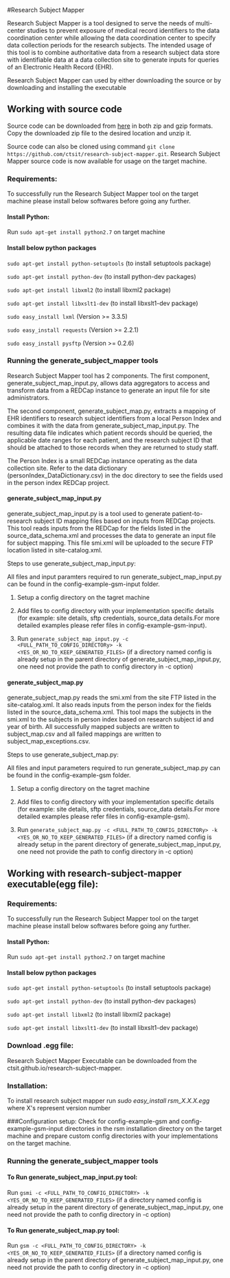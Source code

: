 #Research Subject Mapper

Research Subject Mapper is a tool designed to serve the needs of multi-center studies to prevent exposure of medical record identifiers to the data coordination center while allowing the data coordination center to specify data collection periods for the research subjects.  The intended usage of this tool is to combine authoritative data from a research subject data store with identifiable data at a data collection site to generate inputs for queries of an Electronic Health Record (EHR).

Research Subject Mapper can used by either downloading the source or by downloading and installing the executable
## Working with source code
Source code can be downloaded from [here](ctsit.github.io/research-subject-mapper) in both zip and gzip formats. Copy the downloaded zip file to the desired location and unzip it.

Source code can also be cloned using command `git clone https://github.com/ctsit/research-subject-mapper.git`. Research Subject Mapper source code is now available for usage on the target machine. 

### Requirements:
To successfully run the Research Subject Mapper tool on the target machine please install below softwares before going any further.
#### Install Python:
Run ```sudo apt-get install python2.7``` on target machine
#### Install below python packages
```sudo apt-get install python-setuptools``` (to install setuptools package)

```sudo apt-get install python-dev``` (to install python-dev packages)

```sudo apt-get install libxml2``` (to install libxml2 package)

```sudo apt-get install libxslt1-dev``` (to install libxslt1-dev package)

```sudo easy_install lxml``` (Version >= 3.3.5)

```sudo easy_install requests``` (Version >= 2.2.1)

```sudo easy_install pysftp``` (Version >= 0.2.6)

### Running the generate_subject_mapper tools
Research Subject Mapper tool has 2 components. The first component, generate_subject_map_input.py, allows data aggregators to access and transform data from a REDCap instance to generate an input file for site administrators.  

The second component, generate_subject_map.py, extracts a mapping of EHR identifiers to research subject identifiers from a local Person Index and combines it with the data from generate_subject_map_input.py.  The resulting data file indicates which patient records should be queried, the applicable date ranges for each patient, and the research subject ID that should be attached to those records when they are returned to study staff. 

The Person Index is a small REDCap instance operating as the data collection site.  Refer to the data dictionary (personIndex_DataDictionary.csv) in the doc directory to see the fields used in the person index REDCap project.

#### generate_subject_map_input.py

generate_subject_map_input.py is a tool used to generate patient-to-research subject ID mapping files based on inputs from REDCap projects.
This tool reads inputs from the REDCap for the fields listed in the source_data_schema.xml and processes the data to generate an input file for subject mapping. This file smi.xml will be uploaded to the secure FTP location listed in site-catalog.xml.

Steps to use generate_subject_map_input.py:

All files and input paramters required to run generate_subject_map_input.py can be found in the config-example-gsm-input folder.

1) Setup a config directory on the tagret machine 

2) Add files to config directory with your implementation specific details (for example: site details, sftp credentials, source_data details.For more detailed examples please refer files in config-example-gsm-input).

3) Run ```generate_subject_map_input.py -c <FULL_PATH_TO_CONFIG_DIRECTORy> -k <YES_OR_NO_TO_KEEP_GENERATED_FILES>``` (if a directory named config is already setup in the parent directory of generate_subject_map_input.py, one need not provide the path to config directory in -c option)



#### generate_subject_map.py
generate_subject_map.py reads the smi.xml from the site FTP listed in the site-catalog.xml. It also reads inputs from the person index for the fields listed in the source_data_schema.xml. This tool maps the subjects in the smi.xml to the subjects in person index based on research subject id and year of birth. All successfully mapped subjects are written to subject_map.csv and all failed mappings are written to subject_map_exceptions.csv.

Steps to use generate_subject_map.py:

All files and input parameters required to run generate_subject_map.py can be found in the config-example-gsm folder.


1) Setup a config directory on the tagret machine 

2) Add files to config directory with your implementation specific details (for example: site details, sftp credentials, source_data details.For more detailed examples please refer files in config-example-gsm).

3) Run ```generate_subject_map.py -c <FULL_PATH_TO_CONFIG_DIRECTORy> -k <YES_OR_NO_TO_KEEP_GENERATED_FILES>``` (if a directory named config is already setup in the parent directory of generate_subject_map_input.py, one need not provide the path to config directory in -c option)

## Working with research-subject-mapper executable(egg file):
### Requirements:
To successfully run the Research Subject Mapper tool on the target machine please install below softwares before going any further.
#### Install Python:
Run ```sudo apt-get install python2.7``` on target machine
#### Install below python packages
```sudo apt-get install python-setuptools``` (to install setuptools package)

```sudo apt-get install python-dev``` (to install python-dev packages)

```sudo apt-get install libxml2``` (to install libxml2 package)

```sudo apt-get install libxslt1-dev``` (to install libxslt1-dev package)
### Download .egg file:
Research Subject Mapper Executable can be downloaded from the ctsit.github.io/research-subject-mapper. 

### Installation:
To install research subject mapper run *sudo easy_install rsm_X.X.X.egg* where X's represent version number

###Configuration setup:
Check for config-example-gsm and config-example-gsm-input directories in the rsm installation directory on the target machine and prepare custom config directories with your implementations on the target machine.

### Running the generate_subject_mapper tools

#### To Run generate_subject_map_input.py tool:
Run `gsmi -c <FULL_PATH_TO_CONFIG_DIRECTORY> -k <YES_OR_NO_TO_KEEP_GENERATED_FILES>` (if a directory named config is already setup in the parent directory of generate_subject_map_input.py, one need not provide the path to config directory in -c option)

#### To Run generate_subject_map.py tool:
Run `gsm -c <FULL_PATH_TO_CONFIG_DIRECTORY> -k <YES_OR_NO_TO_KEEP_GENERATED_FILES>` (if a directory named config is already setup in the parent directory of generate_subject_map_input.py, one need not provide the path to config directory in -c option)

